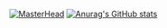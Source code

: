 [![MasterHead](https://imgur.com/gallery/4k-wallpaper-collection-you-to-download-BgjhdDB#KYjsl1q)](https://github.com/segs101/segs101/)
[![Anurag's GitHub stats](https://github-readme-stats.vercel.app/api?username=segs101)](https://github.com/segs101/github-readme-stats)
<!--
**segs101/segs101** is a ✨ _special_ ✨ repository because its `README.md` (this file) appears on your GitHub profile.

Here are some ideas to get you started:

- 🔭 I’m currently working on ...
- 🌱 I’m currently learning ...
- 👯 I’m looking to collaborate on ...
- 🤔 I’m looking for help with ...
- 💬 Ask me about ...
- 📫 How to reach me: ...
- 😄 Pronouns: ...
- ⚡ Fun fact: ...
-->
